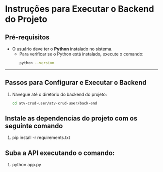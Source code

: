 # Instruções para Executar o Backend do Projeto

## Pré-requisitos
- O usuário deve ter o **Python** instalado no sistema.
  - Para verificar se o Python está instalado, execute o comando:
    ```bash
    python --version
    ```

---

## Passos para Configurar e Executar o Backend

1. Navegue até o diretório do backend do projeto:
   ```bash
   cd atv-crud-user/atv-crud-user/back-end

## Instale as dependencias do projeto com os seguinte comando

1. pip install -r requirements.txt

## Suba a API executando o comando: 

1. python app.py
